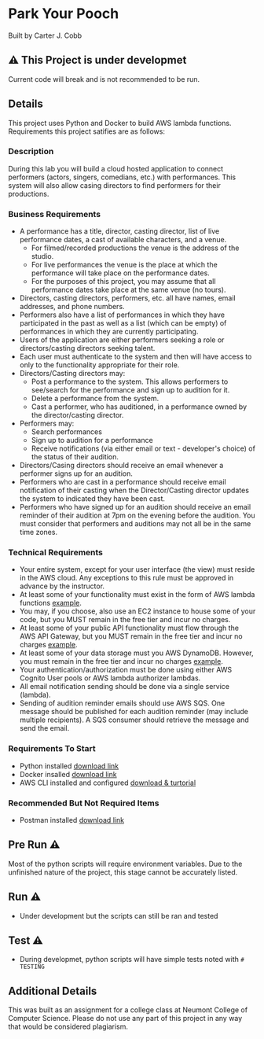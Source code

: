 # Park Your Pooch

Built by Carter J. Cobb

## ⚠️ This Project is under developmet

Current code will break and is not recommended to be run.

## Details

This project uses Python and Docker to build AWS lambda functions. Requirements this project satifies are as follows:

### Description

During this lab you will build a cloud hosted application to connect performers (actors, singers, comedians, etc.) with performances. This system will also allow casing directors to find performers for their productions.

### Business Requirements

- A performance has a title, director, casting director, list of live performance dates, a cast of available characters, and a venue.
  - For filmed/recorded productions the venue is the address of the studio.
  - For live performances the venue is the place at which the performance will take place on the performance dates.
  - For the purposes of this project, you may assume that all performance dates take place at the same venue (no tours).
- Directors, casting directors, performers, etc. all have names, email addresses, and phone numbers.
- Performers also have a list of performances in which they have participated in the past as well as a list (which can be empty) of performances in which they are currently participating.
- Users of the application are either performers seeking a role or directors/casting directors seeking talent.
- Each user must authenticate to the system and then will have access to only to the functionality appropriate for their role.
- Directors/Casting directors may:
  - Post a performance to the system. This allows performers to see/search for the performance and sign up to audition for it.
  - Delete a performance from the system.
  - Cast a performer, who has auditioned, in a performance owned by the director/casting director.
- Performers may:
  - Search performances
  - Sign up to audition for a performance
  - Receive notifications (via either email or text - developer's choice) of the status of their audition.
- Directors/Casing directors should receive an email whenever a performer signs up for an audition.
- Performers who are cast in a performance should receive email notification of their casting when the Director/Casting director updates the system to indicated they have been cast.
- Performers who have signed up for an audition should receive an email reminder of their audition at 7pm on the evening before the audition. You must consider that performers and auditions may not all be in the same time zones.

### Technical Requirements

- Your entire system, except for your user interface (the view) must reside in the AWS cloud.  Any exceptions to this rule must be approved in advance by the instructor.
- At least some of your functionality must exist in the form of AWS lambda functions [example](https://aws.amazon.com/lambda/).
- You may, if you choose, also use an EC2 instance to house some of your code, but you MUST remain in the free tier and incur no charges.
- At least some of your public API functionality must flow through the AWS API Gateway, but you MUST remain in the free tier and incur no charges [example](https://aws.amazon.com/api-gateway/pricing/).
- At least some of your data storage must you AWS DynamoDB.  However, you must remain in the free tier and incur no charges [example](https://aws.amazon.com/dynamodb/).
- Your authentication/authorization must be done using either AWS Cognito User pools or AWS lambda authorizer lambdas.
- All email notification sending should be done via a single service (lambda).
- Sending of audition reminder emails should use AWS SQS.  One message should be published for each audition reminder (may include multiple recipients).  A SQS consumer should retrieve the message and send the email.

### Requirements To Start

- Python installed [download link](https://www.python.org/downloads/)
- Docker insalled [download link](https://www.docker.com/products/docker-desktop)
- AWS CLI installed and configured [download & turtorial](https://docs.aws.amazon.com/cli/latest/userguide/cli-chap-getting-started.html)

### Recommended But Not Required Items

- Postman installed [download link](https://www.postman.com/downloads/)

## Pre Run ⚠️

Most of the python scripts will require environment variables. Due to the unfinished nature of the project, this stage cannot be accurately listed.

## Run ⚠️

- Under development but the scripts can still be ran and tested

## Test ⚠️

- During developmet, python scripts will have simple tests noted with `# TESTING`

## Additional Details

This was built as an assignment for a college class at Neumont College of Computer Science. Please do not use any part of this project in any way that would be considered plagiarism.
